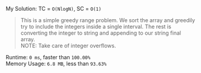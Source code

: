 My Solution: TC = `O(NlogN)`, SC = `O(1)`

> This is a simple greedy range problem. We sort the array and greedily try to include the integers inside a single interval. The rest is converting the integer to string and appending to our string final array. <br> 
> NOTE: Take care of integer overflows.

Runtime: `0 ms`, faster than `100.00%`<br>
Memory Usage: `6.8 MB`, less than `93.63%`